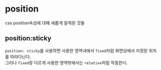 <!-- @format -->

# position

css position속성에 대해 새롭게 알게된 것들

## position:sticky

`position: sticky`를 사용하면 사용한 영역내에서 `fixed`처럼 화면상에서 지정된 위치를 따라다닌다.  
그러나 `fixed`랑 다르게 사용한 영역밖에서는 `relative`처럼 작동한다.
